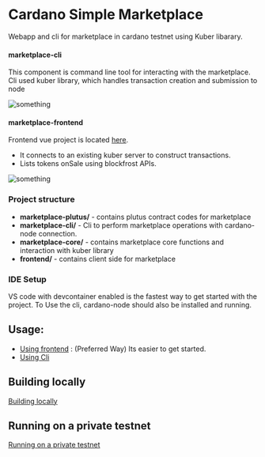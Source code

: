 Cardano Simple Marketplace
==========================

Webapp and cli for marketplace in cardano testnet using Kuber libarary.

#### marketplace-cli
This  component is command line tool for interacting with the marketplace. Cli used kuber library, which handles transaction creation and submission to node 

![something](./docs/cli.svg)


#### marketplace-frontend
Frontend vue project is located [here](./frontend).
- It connects to an existing kuber server to construct transactions.
- Lists tokens onSale using blockfrost APIs.

![something](./docs/frontend.svg)



### Project structure

- **marketplace-plutus/** - contains plutus contract codes for  marketplace
- **marketplace-cli/** - Cli to perform marketplace operations with cardano-node connection.
- **marketplace-core/** - contains marketplace core functions and  interaction with kuber library
- **frontend/** - contains client side for marketplace


### IDE Setup
 
VS code  with devcontainer enabled is the fastest way to get started with the project. To Use the cli, cardano-node should also be installed and running.

## Usage:
- [Using frontend](./frontend) : (Preferred Way) Its easier to get started.
- [Using Cli](./docs/cli.md)


## Building locally
 [Building locally](./docs/build.md)

## Running on a private testnet
[Running on a private testnet](./docs/RunOnPrivateTestnet.md) 
